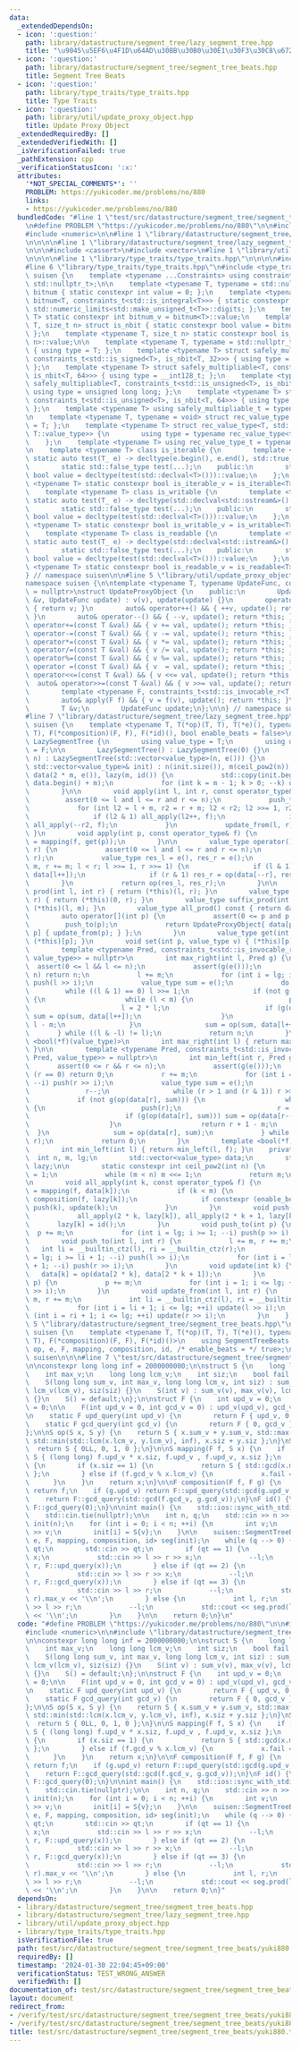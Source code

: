 ```yaml
---
data:
  _extendedDependsOn:
  - icon: ':question:'
    path: library/datastructure/segment_tree/lazy_segment_tree.hpp
    title: "\u9045\u5EF6\u4F1D\u64AD\u30BB\u30B0\u30E1\u30F3\u30C8\u6728"
  - icon: ':question:'
    path: library/datastructure/segment_tree/segment_tree_beats.hpp
    title: Segment Tree Beats
  - icon: ':question:'
    path: library/type_traits/type_traits.hpp
    title: Type Traits
  - icon: ':question:'
    path: library/util/update_proxy_object.hpp
    title: Update Proxy Object
  _extendedRequiredBy: []
  _extendedVerifiedWith: []
  _isVerificationFailed: true
  _pathExtension: cpp
  _verificationStatusIcon: ':x:'
  attributes:
    '*NOT_SPECIAL_COMMENTS*': ''
    PROBLEM: https://yukicoder.me/problems/no/880
    links:
    - https://yukicoder.me/problems/no/880
  bundledCode: "#line 1 \"test/src/datastructure/segment_tree/segment_tree_beats/yuki880.test.cpp\"\
    \n#define PROBLEM \"https://yukicoder.me/problems/no/880\"\n\n#include <iostream>\n\
    #include <numeric>\n\n#line 1 \"library/datastructure/segment_tree/segment_tree_beats.hpp\"\
    \n\n\n\n#line 1 \"library/datastructure/segment_tree/lazy_segment_tree.hpp\"\n\
    \n\n\n#include <cassert>\n#include <vector>\n#line 1 \"library/util/update_proxy_object.hpp\"\
    \n\n\n\n#line 1 \"library/type_traits/type_traits.hpp\"\n\n\n\n#include <limits>\n\
    #line 6 \"library/type_traits/type_traits.hpp\"\n#include <type_traits>\n\nnamespace\
    \ suisen {\n    template <typename ...Constraints> using constraints_t = std::enable_if_t<std::conjunction_v<Constraints...>,\
    \ std::nullptr_t>;\n\n    template <typename T, typename = std::nullptr_t> struct\
    \ bitnum { static constexpr int value = 0; };\n    template <typename T> struct\
    \ bitnum<T, constraints_t<std::is_integral<T>>> { static constexpr int value =\
    \ std::numeric_limits<std::make_unsigned_t<T>>::digits; };\n    template <typename\
    \ T> static constexpr int bitnum_v = bitnum<T>::value;\n    template <typename\
    \ T, size_t n> struct is_nbit { static constexpr bool value = bitnum_v<T> == n;\
    \ };\n    template <typename T, size_t n> static constexpr bool is_nbit_v = is_nbit<T,\
    \ n>::value;\n\n    template <typename T, typename = std::nullptr_t> struct safely_multipliable\
    \ { using type = T; };\n    template <typename T> struct safely_multipliable<T,\
    \ constraints_t<std::is_signed<T>, is_nbit<T, 32>>> { using type = long long;\
    \ };\n    template <typename T> struct safely_multipliable<T, constraints_t<std::is_signed<T>,\
    \ is_nbit<T, 64>>> { using type = __int128_t; };\n    template <typename T> struct\
    \ safely_multipliable<T, constraints_t<std::is_unsigned<T>, is_nbit<T, 32>>> {\
    \ using type = unsigned long long; };\n    template <typename T> struct safely_multipliable<T,\
    \ constraints_t<std::is_unsigned<T>, is_nbit<T, 64>>> { using type = __uint128_t;\
    \ };\n    template <typename T> using safely_multipliable_t = typename safely_multipliable<T>::type;\n\
    \n    template <typename T, typename = void> struct rec_value_type { using type\
    \ = T; };\n    template <typename T> struct rec_value_type<T, std::void_t<typename\
    \ T::value_type>> {\n        using type = typename rec_value_type<typename T::value_type>::type;\n\
    \    };\n    template <typename T> using rec_value_type_t = typename rec_value_type<T>::type;\n\
    \n    template <typename T> class is_iterable {\n        template <typename T_>\
    \ static auto test(T_ e) -> decltype(e.begin(), e.end(), std::true_type{});\n\
    \        static std::false_type test(...);\n    public:\n        static constexpr\
    \ bool value = decltype(test(std::declval<T>()))::value;\n    };\n    template\
    \ <typename T> static constexpr bool is_iterable_v = is_iterable<T>::value;\n\
    \    template <typename T> class is_writable {\n        template <typename T_>\
    \ static auto test(T_ e) -> decltype(std::declval<std::ostream&>() << e, std::true_type{});\n\
    \        static std::false_type test(...);\n    public:\n        static constexpr\
    \ bool value = decltype(test(std::declval<T>()))::value;\n    };\n    template\
    \ <typename T> static constexpr bool is_writable_v = is_writable<T>::value;\n\
    \    template <typename T> class is_readable {\n        template <typename T_>\
    \ static auto test(T_ e) -> decltype(std::declval<std::istream&>() >> e, std::true_type{});\n\
    \        static std::false_type test(...);\n    public:\n        static constexpr\
    \ bool value = decltype(test(std::declval<T>()))::value;\n    };\n    template\
    \ <typename T> static constexpr bool is_readable_v = is_readable<T>::value;\n\
    } // namespace suisen\n\n#line 5 \"library/util/update_proxy_object.hpp\"\n\n\
    namespace suisen {\n\ntemplate <typename T, typename UpdateFunc, constraints_t<std::is_invocable<UpdateFunc>>\
    \ = nullptr>\nstruct UpdateProxyObject {\n    public:\n        UpdateProxyObject(T\
    \ &v, UpdateFunc update) : v(v), update(update) {}\n        operator T() const\
    \ { return v; }\n        auto& operator++() && { ++v, update(); return *this;\
    \ }\n        auto& operator--() && { --v, update(); return *this; }\n        auto&\
    \ operator+=(const T &val) && { v += val, update(); return *this; }\n        auto&\
    \ operator-=(const T &val) && { v -= val, update(); return *this; }\n        auto&\
    \ operator*=(const T &val) && { v *= val, update(); return *this; }\n        auto&\
    \ operator/=(const T &val) && { v /= val, update(); return *this; }\n        auto&\
    \ operator%=(const T &val) && { v %= val, update(); return *this; }\n        auto&\
    \ operator =(const T &val) && { v  = val, update(); return *this; }\n        auto&\
    \ operator<<=(const T &val) && { v <<= val, update(); return *this; }\n      \
    \  auto& operator>>=(const T &val) && { v >>= val, update(); return *this; }\n\
    \        template <typename F, constraints_t<std::is_invocable_r<T, F, T>> = nullptr>\n\
    \        auto& apply(F f) && { v = f(v), update(); return *this; }\n    private:\n\
    \        T &v;\n        UpdateFunc update;\n};\n\n} // namespace suisen\n\n\n\
    #line 7 \"library/datastructure/segment_tree/lazy_segment_tree.hpp\"\n\nnamespace\
    \ suisen {\n    template <typename T, T(*op)(T, T), T(*e)(), typename F, T(*mapping)(F,\
    \ T), F(*composition)(F, F), F(*id)(), bool enable_beats = false>\n    struct\
    \ LazySegmentTree {\n        using value_type = T;\n        using operator_type\
    \ = F;\n\n        LazySegmentTree() : LazySegmentTree(0) {}\n        LazySegmentTree(int\
    \ n) : LazySegmentTree(std::vector<value_type>(n, e())) {}\n        LazySegmentTree(const\
    \ std::vector<value_type>& init) : n(init.size()), m(ceil_pow2(n)), lg(__builtin_ctz(m)),\
    \ data(2 * m, e()), lazy(m, id()) {\n            std::copy(init.begin(), init.end(),\
    \ data.begin() + m);\n            for (int k = m - 1; k > 0; --k) update(k);\n\
    \        }\n\n        void apply(int l, int r, const operator_type& f) {\n   \
    \         assert(0 <= l and l <= r and r <= n);\n            push_to(l, r);\n\
    \            for (int l2 = l + m, r2 = r + m; l2 < r2; l2 >>= 1, r2 >>= 1) {\n\
    \                if (l2 & 1) all_apply(l2++, f);\n                if (r2 & 1)\
    \ all_apply(--r2, f);\n            }\n            update_from(l, r);\n       \
    \ }\n        void apply(int p, const operator_type& f) {\n            (*this)[p]\
    \ = mapping(f, get(p));\n        }\n\n        value_type operator()(int l, int\
    \ r) {\n            assert(0 <= l and l <= r and r <= n);\n            push_to(l,\
    \ r);\n            value_type res_l = e(), res_r = e();\n            for (l +=\
    \ m, r += m; l < r; l >>= 1, r >>= 1) {\n                if (l & 1) res_l = op(res_l,\
    \ data[l++]);\n                if (r & 1) res_r = op(data[--r], res_r);\n    \
    \        }\n            return op(res_l, res_r);\n        }\n\n        value_type\
    \ prod(int l, int r) { return (*this)(l, r); }\n        value_type prefix_prod(int\
    \ r) { return (*this)(0, r); }\n        value_type suffix_prod(int l) { return\
    \ (*this)(l, m); }\n        value_type all_prod() const { return data[1]; }\n\n\
    \        auto operator[](int p) {\n            assert(0 <= p and p < n);\n   \
    \         push_to(p);\n            return UpdateProxyObject{ data[p + m], [this,\
    \ p] { update_from(p); } };\n        }\n        value_type get(int p) { return\
    \ (*this)[p]; }\n        void set(int p, value_type v) { (*this)[p] = v; }\n\n\
    \        template <typename Pred, constraints_t<std::is_invocable_r<bool, Pred,\
    \ value_type>> = nullptr>\n        int max_right(int l, Pred g) {\n          \
    \  assert(0 <= l && l <= n);\n            assert(g(e()));\n            if (l ==\
    \ n) return n;\n            l += m;\n            for (int i = lg; i >= 1; --i)\
    \ push(l >> i);\n            value_type sum = e();\n            do {\n       \
    \         while ((l & 1) == 0) l >>= 1;\n                if (not g(op(sum, data[l])))\
    \ {\n                    while (l < m) {\n                        push(l);\n \
    \                       l = 2 * l;\n                        if (g(op(sum, data[l])))\
    \ sum = op(sum, data[l++]);\n                    }\n                    return\
    \ l - m;\n                }\n                sum = op(sum, data[l++]);\n     \
    \       } while ((l & -l) != l);\n            return n;\n        }\n        template\
    \ <bool(*f)(value_type)>\n        int max_right(int l) { return max_right(l, f);\
    \ }\n\n        template <typename Pred, constraints_t<std::is_invocable_r<bool,\
    \ Pred, value_type>> = nullptr>\n        int min_left(int r, Pred g) {\n     \
    \       assert(0 <= r && r <= n);\n            assert(g(e()));\n            if\
    \ (r == 0) return 0;\n            r += m;\n            for (int i = lg; i >= 1;\
    \ --i) push(r >> i);\n            value_type sum = e();\n            do {\n  \
    \              r--;\n                while (r > 1 and (r & 1)) r >>= 1;\n    \
    \            if (not g(op(data[r], sum))) {\n                    while (r < m)\
    \ {\n                        push(r);\n                        r = 2 * r + 1;\n\
    \                        if (g(op(data[r], sum))) sum = op(data[r--], sum);\n\
    \                    }\n                    return r + 1 - m;\n              \
    \  }\n                sum = op(data[r], sum);\n            } while ((r & -r) !=\
    \ r);\n            return 0;\n        }\n        template <bool(*f)(value_type)>\n\
    \        int min_left(int l) { return min_left(l, f); }\n    private:\n      \
    \  int n, m, lg;\n        std::vector<value_type> data;\n        std::vector<operator_type>\
    \ lazy;\n\n        static constexpr int ceil_pow2(int n) {\n            int m\
    \ = 1;\n            while (m < n) m <<= 1;\n            return m;\n        }\n\
    \n        void all_apply(int k, const operator_type& f) {\n            data[k]\
    \ = mapping(f, data[k]);\n            if (k < m) {\n                lazy[k] =\
    \ composition(f, lazy[k]);\n                if constexpr (enable_beats) if (data[k].fail)\
    \ push(k), update(k);\n            }\n        }\n        void push(int k) {\n\
    \            all_apply(2 * k, lazy[k]), all_apply(2 * k + 1, lazy[k]);\n     \
    \       lazy[k] = id();\n        }\n        void push_to(int p) {\n          \
    \  p += m;\n            for (int i = lg; i >= 1; --i) push(p >> i);\n        }\n\
    \        void push_to(int l, int r) {\n            l += m, r += m;\n         \
    \   int li = __builtin_ctz(l), ri = __builtin_ctz(r);\n            for (int i\
    \ = lg; i >= li + 1; --i) push(l >> i);\n            for (int i = lg; i >= ri\
    \ + 1; --i) push(r >> i);\n        }\n        void update(int k) {\n         \
    \   data[k] = op(data[2 * k], data[2 * k + 1]);\n        }\n        void update_from(int\
    \ p) {\n            p += m;\n            for (int i = 1; i <= lg; ++i) update(p\
    \ >> i);\n        }\n        void update_from(int l, int r) {\n            l +=\
    \ m, r += m;\n            int li = __builtin_ctz(l), ri = __builtin_ctz(r);\n\
    \            for (int i = li + 1; i <= lg; ++i) update(l >> i);\n            for\
    \ (int i = ri + 1; i <= lg; ++i) update(r >> i);\n        }\n    };\n}\n\n\n#line\
    \ 5 \"library/datastructure/segment_tree/segment_tree_beats.hpp\"\n\nnamespace\
    \ suisen {\n    template <typename T, T(*op)(T, T), T(*e)(), typename F, T(*mapping)(F,\
    \ T), F(*composition)(F, F), F(*id)()>\n    using SegmentTreeBeats = LazySegmentTree<T,\
    \ op, e, F, mapping, composition, id, /* enable_beats = */ true>;\n} // namespace\
    \ suisen\n\n\n#line 7 \"test/src/datastructure/segment_tree/segment_tree_beats/yuki880.test.cpp\"\
    \n\nconstexpr long long inf = 2000000000;\n\nstruct S {\n    long long sum_v;\n\
    \    int max_v;\n    long long lcm_v;\n    int siz;\n    bool fail = false;\n\n\
    \    S(long long sum_v, int max_v, long long lcm_v, int siz) : sum_v(sum_v), max_v(max_v),\
    \ lcm_v(lcm_v), siz(siz) {}\n    S(int v) : sum_v(v), max_v(v), lcm_v(v), siz(1)\
    \ {}\n    S() = default;\n};\n\nstruct F {\n    int upd_v = 0;\n    int gcd_v\
    \ = 0;\n\n    F(int upd_v = 0, int gcd_v = 0) : upd_v(upd_v), gcd_v(gcd_v) {}\n\
    \n    static F upd_query(int upd_v) {\n        return F { upd_v, 0 };\n    }\n\
    \    static F gcd_query(int gcd_v) {\n        return F { 0, gcd_v };\n    }\n\
    };\n\nS op(S x, S y) {\n    return S { x.sum_v + y.sum_v, std::max(x.max_v, y.max_v),\
    \ std::min(std::lcm(x.lcm_v, y.lcm_v), inf), x.siz + y.siz };\n}\nS e() {\n  \
    \  return S { 0LL, 0, 1, 0 };\n}\n\nS mapping(F f, S x) {\n    if (f.upd_v) return\
    \ S { (long long) f.upd_v * x.siz, f.upd_v , f.upd_v, x.siz };\n    if (f.gcd_v)\
    \ {\n        if (x.siz == 1) {\n            return S { std::gcd(x.max_v, f.gcd_v)\
    \ };\n        } else if (f.gcd_v % x.lcm_v) {\n            x.fail = true;\n  \
    \      }\n    }\n    return x;\n}\n\nF composition(F f, F g) {\n    if (f.upd_v)\
    \ return f;\n    if (g.upd_v) return F::upd_query(std::gcd(g.upd_v, f.gcd_v));\n\
    \    return F::gcd_query(std::gcd(f.gcd_v, g.gcd_v));\n}\nF id() {\n    return\
    \ F::gcd_query(0);\n}\n\nint main() {\n    std::ios::sync_with_stdio(false);\n\
    \    std::cin.tie(nullptr);\n\n    int n, q;\n    std::cin >> n >> q;\n\n    std::vector<S>\
    \ init(n);\n    for (int i = 0; i < n; ++i) {\n        int v;\n        std::cin\
    \ >> v;\n        init[i] = S{v};\n    }\n\n    suisen::SegmentTreeBeats<S, op,\
    \ e, F, mapping, composition, id> seg(init);\n    while (q --> 0) {\n        int\
    \ qt;\n        std::cin >> qt;\n        if (qt == 1) {\n            int l, r,\
    \ x;\n            std::cin >> l >> r >> x;\n            --l;\n            seg.apply(l,\
    \ r, F::upd_query(x));\n        } else if (qt == 2) {\n            int l, r, x;\n\
    \            std::cin >> l >> r >> x;\n            --l;\n            seg.apply(l,\
    \ r, F::gcd_query(x));\n        } else if (qt == 3) {\n            int l, r;\n\
    \            std::cin >> l >> r;\n            --l;\n            std::cout << seg.prod(l,\
    \ r).max_v << '\\n';\n        } else {\n            int l, r;\n            std::cin\
    \ >> l >> r;\n            --l;\n            std::cout << seg.prod(l, r).sum_v\
    \ << '\\n';\n        }\n    }\n\n    return 0;\n}\n"
  code: "#define PROBLEM \"https://yukicoder.me/problems/no/880\"\n\n#include <iostream>\n\
    #include <numeric>\n\n#include \"library/datastructure/segment_tree/segment_tree_beats.hpp\"\
    \n\nconstexpr long long inf = 2000000000;\n\nstruct S {\n    long long sum_v;\n\
    \    int max_v;\n    long long lcm_v;\n    int siz;\n    bool fail = false;\n\n\
    \    S(long long sum_v, int max_v, long long lcm_v, int siz) : sum_v(sum_v), max_v(max_v),\
    \ lcm_v(lcm_v), siz(siz) {}\n    S(int v) : sum_v(v), max_v(v), lcm_v(v), siz(1)\
    \ {}\n    S() = default;\n};\n\nstruct F {\n    int upd_v = 0;\n    int gcd_v\
    \ = 0;\n\n    F(int upd_v = 0, int gcd_v = 0) : upd_v(upd_v), gcd_v(gcd_v) {}\n\
    \n    static F upd_query(int upd_v) {\n        return F { upd_v, 0 };\n    }\n\
    \    static F gcd_query(int gcd_v) {\n        return F { 0, gcd_v };\n    }\n\
    };\n\nS op(S x, S y) {\n    return S { x.sum_v + y.sum_v, std::max(x.max_v, y.max_v),\
    \ std::min(std::lcm(x.lcm_v, y.lcm_v), inf), x.siz + y.siz };\n}\nS e() {\n  \
    \  return S { 0LL, 0, 1, 0 };\n}\n\nS mapping(F f, S x) {\n    if (f.upd_v) return\
    \ S { (long long) f.upd_v * x.siz, f.upd_v , f.upd_v, x.siz };\n    if (f.gcd_v)\
    \ {\n        if (x.siz == 1) {\n            return S { std::gcd(x.max_v, f.gcd_v)\
    \ };\n        } else if (f.gcd_v % x.lcm_v) {\n            x.fail = true;\n  \
    \      }\n    }\n    return x;\n}\n\nF composition(F f, F g) {\n    if (f.upd_v)\
    \ return f;\n    if (g.upd_v) return F::upd_query(std::gcd(g.upd_v, f.gcd_v));\n\
    \    return F::gcd_query(std::gcd(f.gcd_v, g.gcd_v));\n}\nF id() {\n    return\
    \ F::gcd_query(0);\n}\n\nint main() {\n    std::ios::sync_with_stdio(false);\n\
    \    std::cin.tie(nullptr);\n\n    int n, q;\n    std::cin >> n >> q;\n\n    std::vector<S>\
    \ init(n);\n    for (int i = 0; i < n; ++i) {\n        int v;\n        std::cin\
    \ >> v;\n        init[i] = S{v};\n    }\n\n    suisen::SegmentTreeBeats<S, op,\
    \ e, F, mapping, composition, id> seg(init);\n    while (q --> 0) {\n        int\
    \ qt;\n        std::cin >> qt;\n        if (qt == 1) {\n            int l, r,\
    \ x;\n            std::cin >> l >> r >> x;\n            --l;\n            seg.apply(l,\
    \ r, F::upd_query(x));\n        } else if (qt == 2) {\n            int l, r, x;\n\
    \            std::cin >> l >> r >> x;\n            --l;\n            seg.apply(l,\
    \ r, F::gcd_query(x));\n        } else if (qt == 3) {\n            int l, r;\n\
    \            std::cin >> l >> r;\n            --l;\n            std::cout << seg.prod(l,\
    \ r).max_v << '\\n';\n        } else {\n            int l, r;\n            std::cin\
    \ >> l >> r;\n            --l;\n            std::cout << seg.prod(l, r).sum_v\
    \ << '\\n';\n        }\n    }\n\n    return 0;\n}"
  dependsOn:
  - library/datastructure/segment_tree/segment_tree_beats.hpp
  - library/datastructure/segment_tree/lazy_segment_tree.hpp
  - library/util/update_proxy_object.hpp
  - library/type_traits/type_traits.hpp
  isVerificationFile: true
  path: test/src/datastructure/segment_tree/segment_tree_beats/yuki880.test.cpp
  requiredBy: []
  timestamp: '2024-01-30 22:04:45+09:00'
  verificationStatus: TEST_WRONG_ANSWER
  verifiedWith: []
documentation_of: test/src/datastructure/segment_tree/segment_tree_beats/yuki880.test.cpp
layout: document
redirect_from:
- /verify/test/src/datastructure/segment_tree/segment_tree_beats/yuki880.test.cpp
- /verify/test/src/datastructure/segment_tree/segment_tree_beats/yuki880.test.cpp.html
title: test/src/datastructure/segment_tree/segment_tree_beats/yuki880.test.cpp
---
```

